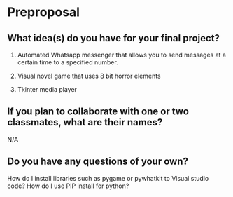 # Preproposal

## What idea(s) do you have for your final project?

1. Automated Whatsapp messenger that allows you to send messages at a certain time to a specified number.

2. Visual novel game that uses 8 bit horror elements

3. Tkinter media player

## If you plan to collaborate with one or two classmates, what are their names?

N/A

## Do you have any questions of your own?
How do I install libraries such as pygame or pywhatkit to Visual studio code?
How do I use PIP install for python?
